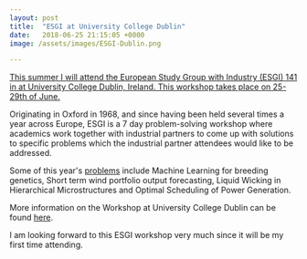 ```yaml
---
layout: post
title:  "ESGI at University College Dublin"
date:   2018-06-25 21:15:05 +0000
image: /assets/images/ESGI-Dublin.png

---
```

[This summer I will attend the European Study Group with Industry (ESGI) 141 in at University College Dublin, Ireland. This workshop takes place on 25-29th of June.][my-blog1]

Originating in Oxford in 1968, and since having been held several times a year across Europe, ESGI is a 7 day problem-solving workshop where academics work together with industrial partners to come up with solutions to specific problems which the industrial partner attendees would like to be addressed. 

Some of this year's [problems][ucd-problems] include Machine Learning for breeding genetics, Short term wind portfolio output forecasting, Liquid Wicking in Hierarchical Microstructures and Optimal Scheduling of Power Generation. 

More information on the Workshop at University College Dublin can be found [here][esgi-dublin].

I am looking forward to this ESGI workshop very much since it will be my first time attending.


[my-blog1]: http://www.mattmcguigan.co.uk/2018/06/25/hello-world/
[esgi-dublin]: https://maths.ucd.ie/esgi141/
[ucd-problems]: https://maths.ucd.ie/esgi141/problems.html



